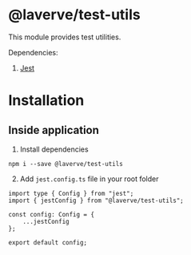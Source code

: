 # @laverve/test-utils

This module provides test utilities.

Dependencies:
1. [Jest](https://jestjs.io/)

# Installation

## Inside application
1. Install dependencies
```
npm i --save @laverve/test-utils
```

2. Add `jest.config.ts` file in your root folder
```
import type { Config } from "jest";
import { jestConfig } from "@laverve/test-utils";

const config: Config = {
    ...jestConfig
};

export default config;


```
